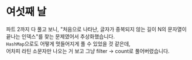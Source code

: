 # 여섯째 날

파트 2까지 다 풀고 보니, "처음으로 나타난, 글자가 중복되지 않는 길이 N의 문자열이 끝나는 인덱스"를 찾는 문제였어서 추상화했습니다.  
`HashMap`으로도 어떻게 멋들어지게 풀 수 있었을 것 같은데,  
어차피 라틴 소문자만 나오는 거 보고 그냥 filter -> count로 풀어버렸습니다.

